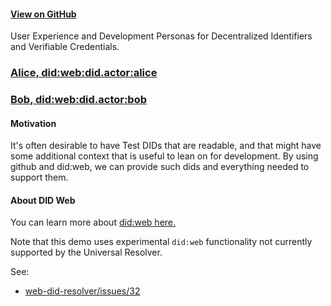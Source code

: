 #### [View on GitHub](https://github.com/transmute-industries/did.actor)

User Experience and Development Personas for Decentralized Identifiers and Verifiable Credentials.

### [Alice, did:web:did.actor:alice](./alice)
### [Bob, did:web:did.actor:bob](./bob)

#### Motivation

It's often desirable to have Test DIDs that are readable, and that might have some additional context that is useful to lean on for development. By using github and did:web, we can provide such dids and everything needed to support them.


#### About DID Web

You can learn more about [did:web here.](https://did-web.web.app/) 

Note that this demo uses experimental `did:web` functionality not currently supported by the Universal Resolver.

See:

- [web-did-resolver/issues/32](https://github.com/decentralized-identity/web-did-resolver/issues/32)